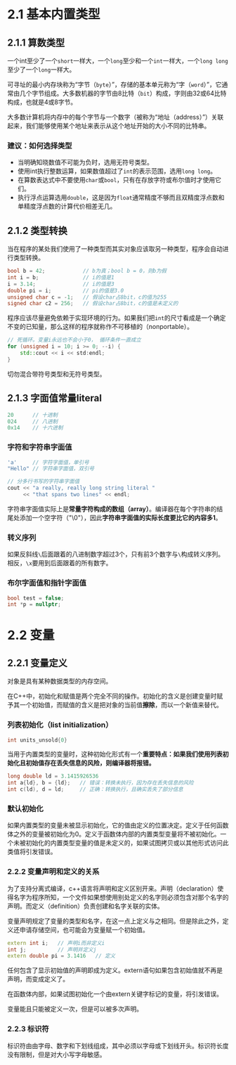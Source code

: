 

# 2.1 基本内置类型

## 2.1.1 算数类型

一个int至少了一个`short`一样大，一个`long`至少和一个`int`一样大，一个`long long`至少了一个`long`一样大。

可寻址的最小内存块称为“字节（`byte`）”，存储的基本单元称为“字（`word`）”，它通常由几个字节组成。大多数机器的字节由8比特（`bit`）构成，字则由32或64比特构成，也就是4或8字节。

大多数计算机将内存中的每个字节与一个数字（被称为“地址（address）”）关联起来，我们能够使用某个地址来表示从这个地址开始的大小不同的比特串。

### 建议：如何选择类型

- 当明确知晓数值不可能为负时，选用无符号类型。
- 使用int执行整数运算，如果数值超过了`int`的表示范围，选用`long long`。
- 在算数表达式中不要使用`char`或`bool`，只有在存放字符或布尔值时才使用它们。
- 执行浮点运算选用`double`，这是因为`float`通常精度不够而且双精度浮点数和单精度浮点数的计算代价相差无几。

## 2.1.2 类型转换

当在程序的某处我们使用了一种类型而其实对象应该取另一种类型，程序会自动进行类型转换。

```c++
bool b = 42;            // b为真；bool b = 0，则b为假
int i = b;              // i的值是1
i = 3.14;               // i的值是3
double pi = i;          // pi的值是3.0
unsigned char c = -1;   // 假设char占8bit，c的值为255
signed char c2 = 256;   // 假设char占8bit，c的值是未定义的 
```

程序应该尽量避免依赖于实现环境的行为。如果我们把`int`的尺寸看成是一个确定不变的已知量，那么这样的程序就称作不可移植的（nonportable）。

```c++
// 死循环。变量i永远也不会小于0， 循环条件一直成立
for (unsigned i = 10; i >= 0; --i) {
    std::cout << i << std:endl;
}
```

切勿混合带符号类型和无符号类型。


## 2.1.3 字面值常量literal

```c++
20      // 十进制
024     // 八进制
0x14    // 十六进制
```

### 字符和字符串字面值

```c++
'a'     // 字符字面值，单引号
"Hello" // 字符串字面值，双引号

// 分多行书写的字符串字面值
cout << "a really, really long string literal "
     << "that spans two lines" << endl;
```

字符串字面值实际上是**常量字符构成的数组（array）**。编译器在每个字符串的结尾处添加一个空字符（"\0"），因此**字符串字面值的实际长度要比它的内容多1**。


### 转义序列

如果反斜线`\`后面跟着的八进制数字超过3个，只有前3个数字与`\`构成转义序列。相反，`\x`要用到后面跟着的所有数字。

### 布尔字面值和指针字面值

```c++
bool test = false;
int *p = nullptr;
```


# 2.2 变量

## 2.2.1 变量定义

对象是具有某种数据类型的内存空间。

在C++中，初始化和赋值是两个完全不同的操作。初始化的含义是创建变量时赋予其一个初始值，而赋值的含义是把对象的当前值**擦除**，而以一个新值来替代。

### 列表初始化（list initialization）

```c++
int units_unsold{0}
```
当用于内置类型的变量时，这种初始化形式有一个**重要特点：如果我们使用列表初始化且初始值存在丢失信息的风险，则编译器将报错。**

```c++
long double ld = 3.1415926536
int a{ld}, b = {ld};   // 错误：转换未执行，因为存在丢失信息的风险
int c(ld), d = ld;     // 正确：转换执行，且确实丢失了部分信息
```

### 默认初始化

如果内置类型的变量未被显示初始化，它的值由定义的位置决定。定义于任何函数体之外的变量被初始化为0。定义于函数体内部的内置类型变量将不被初始化。一个未被初始化的内置类型变量的值是未定义的，如果试图拷贝或以其他形式访问此类值将引发错误。


### 2.2.2 变量声明和定义的关系

为了支持分离式编译，c++语言将声明和定义区别开来。声明（declaration）使得名字为程序所知，一个文件如果想使用别处定义的名字则必须包含对那个名字的声明。而定义（definition）负责创建和名字关联的实体。

变量声明规定了变量的类型和名字，在这一点上定义与之相同。但是除此之外，定义还申请存储空间，也可能会为变量赋一个初始值。

```c++
extern int i;   // 声明i而非定义i
int j;          // 声明并定义j
extern double pi = 3.1416   // 定义
```

任何包含了显示初始值的声明即成为定义。extern语句如果包含初始值就不再是声明，而变成定义了。

在函数体内部，如果试图初始化一个由extern关键字标记的变量，将引发错误。

变量能且只能被定义一次，但是可以被多次声明。


### 2.2.3 标识符

标识符由由字母、数字和下划线组成，其中必须以字母或下划线开头。标识符长度没有限制，但是对大小写字母敏感。


